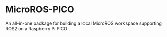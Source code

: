 # MicroROS-PICO
An all-in-one package for building a local MicroROS workspace supporting ROS2 on a Raspberry Pi PICO 
